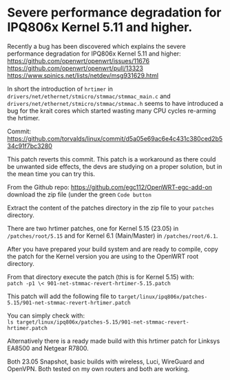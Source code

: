 Severe performance degradation for IPQ806x Kernel 5.11 and higher.
==================================================================

Recently a bug has been discovered which explains the severe performance
degradation for IPQ806x Kernel 5.11 and higher:  
<https://github.com/openwrt/openwrt/issues/11676>  
<https://github.com/openwrt/openwrt/pull/13323>  
<https://www.spinics.net/lists/netdev/msg931629.html>  

In short the introduction of `hrtimer` in
`drivers/net/ethernet/stmicro/stmmac/stmmac_main.c` and `
drivers/net/ethernet/stmicro/stmmac/stmmac.h` seems to have introduced a bug
for the krait cores which started wasting many CPU cycles re-arming the hrtimer.

Commit:  
<https://github.com/torvalds/linux/commit/d5a05e69ac6e4c431c380ced2b534c91f7bc3280>

This patch reverts this commit. This patch is a workaround as there could be
unwanted side effects, the devs are studying on a proper solution, but in the
mean time you can try this.

From the Github repo: <https://github.com/egc112/OpenWRT-egc-add-on> download
the zip file (under the green `Code button`

Extract the content of the patches directory in the zip file to your `patches`
directory.

There are two hrtimer patches, one for Kernel 5.15 (23.05) in
`/patches/root/5.15` and for Kernel 6.1 (Main/Master) in
`/patches/root/6.1`.

After you have prepared your build system and are ready to compile, copy the
patch for the Kernel version you are using to the OpenWRT root directory.

From that directory execute the patch (this is for Kernel 5.15) with:  
`patch -p1 \< 901-net-stmmac-revert-hrtimer-5.15.patch`

This patch will add the following file to
`target/linux/ipq806x/patches-5.15/901-net-stmmac-revert-hrtimer.patch`

You can simply check with:  
`ls target/linux/ipq806x/patches-5.15/901-net-stmmac-revert-hrtimer.patch`

Alternatively there is a ready made build with this hrtimer patch for Linksys
EA8500 and Netgear R7800.

Both 23.05 Snapshot, basic builds with wireless, Luci, WireGuard and OpenVPN.
Both tested on my own routers and both are working.
